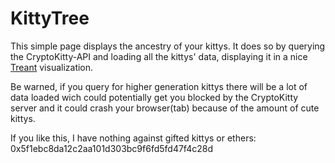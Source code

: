 # KittyTree

This simple page displays the ancestry of your kittys. It does so by querying
the CryptoKitty-API and loading all the kittys' data, displaying it in a nice
[Treant](http://fperucic.github.io/treant-js/) visualization.

Be warned, if you query for higher generation kittys there will be a lot of data
loaded wich could potentially get you blocked by the CryptoKitty server and it
could crash your browser(tab) because of the amount of cute kittys.

If you like this, I have nothing against gifted kittys or ethers:
0x5f1ebc8da12c2aa101d303bc9f6fd5fd47f4c28d
